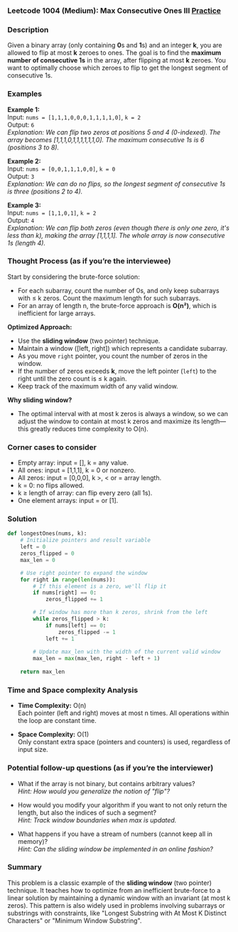 ### Leetcode 1004 (Medium): Max Consecutive Ones III [Practice](https://leetcode.com/problems/max-consecutive-ones-iii)

### Description  
Given a binary array (only containing **0**s and **1**s) and an integer **k**, you are allowed to flip at most **k** zeroes to ones. The goal is to find the **maximum number of consecutive 1s** in the array, after flipping at most **k** zeroes. You want to optimally choose which zeroes to flip to get the longest segment of consecutive 1s.

### Examples  

**Example 1:**  
Input: `nums = [1,1,1,0,0,0,1,1,1,1,0]`, `k = 2`  
Output: `6`  
*Explanation: We can flip two zeros at positions 5 and 4 (0-indexed). The array becomes [1,1,1,0,1,1,1,1,1,1,0]. The maximum consecutive 1s is 6 (positions 3 to 8).*

**Example 2:**  
Input: `nums = [0,0,1,1,1,0,0]`, `k = 0`  
Output: `3`  
*Explanation: We can do no flips, so the longest segment of consecutive 1s is three (positions 2 to 4).*

**Example 3:**  
Input: `nums = [1,1,0,1]`, `k = 2`  
Output: `4`  
*Explanation: We can flip both zeros (even though there is only one zero, it's less than k), making the array [1,1,1,1]. The whole array is now consecutive 1s (length 4).*

### Thought Process (as if you’re the interviewee)  
Start by considering the brute-force solution:  
- For each subarray, count the number of 0s, and only keep subarrays with ≤ k zeros. Count the maximum length for such subarrays.  
- For an array of length n, the brute-force approach is **O(n²)**, which is inefficient for large arrays.

**Optimized Approach:**  
- Use the **sliding window** (two pointer) technique.
- Maintain a window \([left, right]\) which represents a candidate subarray.
- As you move `right` pointer, you count the number of zeros in the window.  
- If the number of zeros exceeds **k**, move the left pointer (`left`) to the right until the zero count is ≤ k again.
- Keep track of the maximum width of any valid window.

**Why sliding window?**  
- The optimal interval with at most k zeros is always a window, so we can adjust the window to contain at most k zeros and maximize its length—this greatly reduces time complexity to O(n).

### Corner cases to consider  
- Empty array: input = [], k = any value.
- All ones: input = [1,1,1], k = 0 or nonzero.
- All zeros: input = [0,0,0], k >, < or = array length.
- k = 0: no flips allowed.
- k ≥ length of array: can flip every zero (all 1s).
- One element arrays: input =  or [1].

### Solution

```python
def longestOnes(nums, k):
    # Initialize pointers and result variable
    left = 0
    zeros_flipped = 0
    max_len = 0

    # Use right pointer to expand the window
    for right in range(len(nums)):
        # If this element is a zero, we'll flip it
        if nums[right] == 0:
            zeros_flipped += 1

        # If window has more than k zeros, shrink from the left
        while zeros_flipped > k:
            if nums[left] == 0:
                zeros_flipped -= 1
            left += 1
        
        # Update max_len with the width of the current valid window
        max_len = max(max_len, right - left + 1)
    
    return max_len
```

### Time and Space complexity Analysis  

- **Time Complexity:** O(n)  
  Each pointer (left and right) moves at most n times. All operations within the loop are constant time.

- **Space Complexity:** O(1)  
  Only constant extra space (pointers and counters) is used, regardless of input size.

### Potential follow-up questions (as if you’re the interviewer)  

- What if the array is not binary, but contains arbitrary values?  
  *Hint: How would you generalize the notion of "flip"?*

- How would you modify your algorithm if you want to not only return the length, but also the indices of such a segment?  
  *Hint: Track window boundaries when max is updated.*

- What happens if you have a stream of numbers (cannot keep all in memory)?  
  *Hint: Can the sliding window be implemented in an online fashion?*

### Summary
This problem is a classic example of the **sliding window** (two pointer) technique. It teaches how to optimize from an inefficient brute-force to a linear solution by maintaining a dynamic window with an invariant (at most k zeros). This pattern is also widely used in problems involving subarrays or substrings with constraints, like "Longest Substring with At Most K Distinct Characters" or "Minimum Window Substring".